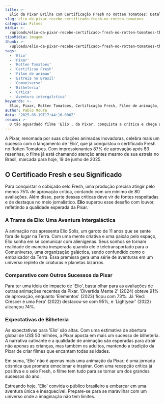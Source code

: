```yaml
---
title: >-
  Elio da Pixar Brilha com Certificação Fresh no Rotten Tomatoes: Detalhes e Expectativas
slug: elio-da-pixar-recebe-certificado-fresh-no-rotten-tomatoes
categoria: Filmes
midia: >-
  /uploads/elio-da-pixar-recebe-certificado-fresh-no-rotten-tomatoes-thumb.jpg
tipoMidia: imagem
thumb: >-
  /uploads/elio-da-pixar-recebe-certificado-fresh-no-rotten-tomatoes-thumb.jpg
tags:
  - 'Elio'
  - 'Pixar'
  - 'Rotten Tomatoes'
  - 'Certificao Fresh'
  - 'Filme de animao'
  - 'Estreia no Brasil'
  - 'Comuniverso'
  - 'Bilheteria'
  - 'Crtica'
  - 'Aventura intergalctica'
keywords: >-
  Elio, Pixar, Rotten Tomatoes, Certificação Fresh, Filme de animação, Estreia no Brasil, Comuniverso, Bilheteria, Crítica, Aventura intergaláctica
author: Pablo Moura
data: '2025-06-19T17:44:16.000Z'
resumo: >-
  O tão aguardado filme 'Elio', da Pixar, conquista a crítica e chega ao Brasil com a certificação Fresh do Rotten Tomatoes. Descubra o que torna essa animação especial e suas expectativas de sucesso.
---
```


A Pixar, renomada por suas criações animadas inovadoras, celebra mais um sucesso com o lançamento de 'Elio', que já conquistou o certificado Fresh no Rotten Tomatoes. Com impressionantes 87% de aprovação após 83 resenhas, o filme já está chamando atenção antes mesmo de sua estreia no Brasil, marcada para hoje, 19 de junho de 2025.

## O Certificado Fresh e seu Significado

Para conquistar o cobiçado selo Fresh, uma produção precisa atingir pelo menos 75% de aprovação crítica, contando com um mínimo de 80 avaliações. Além disso, parte dessas críticas deve vir de fontes respeitadas e de destaque no meio jornalístico. **Elio** superou esse desafio com louvor, refletindo a qualidade esperada da Pixar.

### A Trama de Elio: Uma Aventura Intergaláctica

A animação nos apresenta Elio Solis, um garoto de 11 anos que se sente fora de lugar na Terra. Com uma mente criativa e uma paixão pelo espaço, Elio sonha em se comunicar com alienígenas. Seus sonhos se tornam realidade de maneira inesperada quando ele é teletransportado para o Comuniverso, uma organização galáctica, sendo confundido como o embaixador da Terra. Essa premissa gera uma série de aventuras em um universo repleto de criaturas e planetas bizarros.

### Comparativo com Outros Sucessos da Pixar

Para ter uma ideia do impacto de 'Elio', basta olhar para as avaliações de outras animações recentes da Pixar. 'Divertida Mente 2' (2024) obteve 91% de aprovação, enquanto 'Elementos' (2023) ficou com 73%. Já 'Red: Crescer é uma Fera' (2022) destacou-se com 95%, e 'Lightyear' (2022) alcançou 74%.

### Expectativas de Bilheteria

As expectativas para 'Elio' são altas. Com uma estimativa de abertura global de US$ 50 milhões, a Pixar aposta em mais um sucesso de bilheteria. A narrativa cativante e a qualidade de animação são esperadas para atrair não apenas as crianças, mas também os adultos, mantendo a tradição da Pixar de criar filmes que encantam todas as idades.

Em suma, 'Elio' não é apenas mais uma animação da Pixar; é uma jornada cósmica que promete emocionar e inspirar. Com uma recepção crítica já positiva e o selo Fresh, o filme tem tudo para se tornar um dos grandes sucessos do ano.

Estreando hoje, 'Elio' convida o público brasileiro a embarcar em uma aventura única e inesquecível. Prepare-se para se maravilhar com um universo onde a imaginação não tem limites.